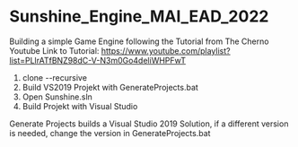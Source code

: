 # Sunshine_Engine_MAI_EAD_2022
Building a simple Game Engine following the Tutorial from The Cherno
Youtube Link to Tutorial: https://www.youtube.com/playlist?list=PLlrATfBNZ98dC-V-N3m0Go4deliWHPFwT

1. clone --recursive
2. Build VS2019 Projekt with GenerateProjects.bat
3. Open Sunshine.sln
4. Build Projekt with Visual Studio


Generate Projects builds a Visual Studio 2019 Solution, if a different version is needed, change the version in GenerateProjects.bat
